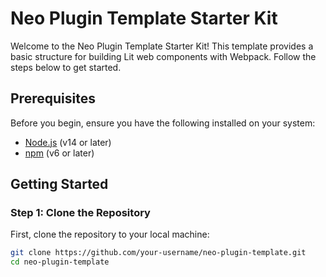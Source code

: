 # Neo Plugin Template Starter Kit

Welcome to the Neo Plugin Template Starter Kit! This template provides a basic structure for building Lit web components with Webpack. Follow the steps below to get started.

## Prerequisites

Before you begin, ensure you have the following installed on your system:

- [Node.js](https://nodejs.org/) (v14 or later)
- [npm](https://www.npmjs.com/) (v6 or later)

## Getting Started

### Step 1: Clone the Repository

First, clone the repository to your local machine:

```sh
git clone https://github.com/your-username/neo-plugin-template.git
cd neo-plugin-template
